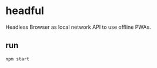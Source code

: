 # headful
Headless Browser as local network API to use offline PWAs.

## run

```bash
npm start
```
